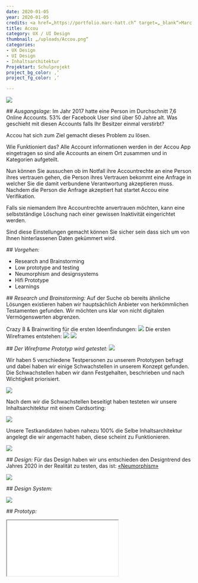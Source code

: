 ```yaml
---
date: 2020-01-05
year: 2020-01-05
credits: <a href=„https://portfolio.marc-hatt.ch“ target=„_blank“>Marc Hatt</a>, <a href=„http://nilsmaeder.ch/„ target=„_blank“>Nils Mäder</a>, <a href=„http://larsmaeder.ch/„ target=„_blank“>Lars Mäder</a>
title: Accou
category: UX / UI Design
thumbnail: „/uploads/Accou.png“
categories:
- UX Design
- UI Design
- Inhaltsarchitektur
Projektart: Schulprojekt
project_bg_color: ‚‘
project_fg_color: ‚‘

---
```

![](_/uploads/Accou_2.png_)

*## Ausgangslage:*
Im Jahr 2017 hatte eine Person im Durchschnitt 7,6 Online Accounts. 53% der Facebook User sind über 50 Jahre alt. Was geschieht mit diesen Accounts falls Ihr Besitzer einmal verstirbt?

Accou hat sich zum Ziel gemacht dieses Problem zu lösen.

Wie Funktioniert das?
Alle Account informationen werden in der Accou App eingetragen so sind alle Accounts an einem Ort zusammen und in Kategorien aufgeteilt.

Nun können Sie aussuchen ob im Notfall ihre Accountrechte an eine Person ihres vertrauen gehen, die Person ihres Vertrauen bekommt eine Anfrage in welcher Sie die damit verbundene Verantwortung akzeptieren muss. Nachdem die Person die Anfrage akzeptiert hat startet Accou eine Verifikation. 

Falls sie niemandem Ihre Accountrechte anvertrauen möchten, kann eine selbstständige Löschung nach einer gewissen Inaktivität eingerichtet werden.

Sind diese Einstellungen gemacht können Sie sicher sein dass sich um von Ihnen hinterlassenen Daten gekümmert wird.

*## Vorgehen:*
* Research and Brainstorming
* Low prototype and testing
* Neumorphism and designsystems
* Hifi Prototype
* Learnings

*## Research und Brainstorming:*
Auf der Suche ob bereits ähnliche Lösungen existieren haben wir hauptsächlich Anbieter von herkömmlichen Testamenten gefunden. Wir möchten uns klar von nicht digitalen Vermögenswerten abgrenzen.

Crazy 8 & Brainwriting für die ersten Ideenfindungen:
![](_/uploads/Crazy8.png_)
Die ersten Wireframes entstehen:
![](_/uploads/Wireframe1.png_)
![](_/uploads/Wireframe2.png_)

*## Der Wireframe Prototyp wird getestet:*
![](_/uploads/Wireframe_Testing.png_)

Wir haben 5 verschiedene Testpersonen zu unserem Prototypen befragt und dabei haben wir einige Schwachstellen in unserem Konzept gefunden.
Die Schwachstellen haben wir dann Festgehalten, beschrieben und nach Wichtigkeit priorisiert. 

![](_/uploads/Testing_Findings2.png_)

Nach dem wir die Schwachstellen beseitigt haben testeten wir unsere Inhaltsarchitektur mit einem Cardsorting:

![](_/uploads/Cardsorting1.jpg_)

Unsere Testkandidaten haben nahezu 100% die Selbe Inhaltsarchitektur angelegt die wir angemacht haben, diese scheint zu Funktionieren.

![](_/uploads/Cardsorting2.jpg_)

*## Design:*
Für das Design haben wir uns entschieden den Designtrend des Jahres 2020 in der Realität zu testen, das ist: [«Neumorphism»](_https://uxdesign.cc/neumorphism-in-user-interfaces-b47cef3bf3a6_)

![](_/uploads/Accou_Design.png_)

*## Design System:*

![](_/uploads/Accou_Design_System.png_)

*## Prototyp:*
<iframe style=„border: 1px solid rgba(0, 0, 0, 0.1);“ width=„800“ height=„600“ src=„https://www.figma.com/embed?embed_host=share&url=https%3A%2F%2Fwww.figma.com%2Fproto%2F7ZEG5zI7qYqj69KRDQ6Qo1%2FAfterlife%3Fnode-id%3D159%253A3%26viewport%3D333%252C311%252C0.10193023830652237%26scaling%3Dscale-down&chrome=DOCUMENTATION“ allowfullscreen></iframe>
